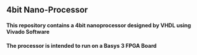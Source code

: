 ## 4bit Nano-Processor

#### This repository contains a 4bit nanoprocessor designed by VHDL using Vivado Software
#### The processor is intended to run on a Basys 3 FPGA Board
